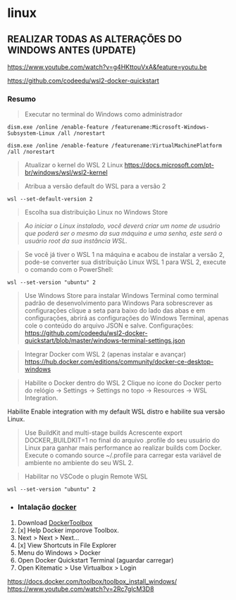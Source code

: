# linux

## REALIZAR TODAS AS ALTERAÇÕES DO WINDOWS ANTES (UPDATE)

https://www.youtube.com/watch?v=g4HKttouVxA&feature=youtu.be

https://github.com/codeedu/wsl2-docker-quickstart


### Resumo

> Executar no terminal do Windows como administrador
```properties
dism.exe /online /enable-feature /featurename:Microsoft-Windows-Subsystem-Linux /all /norestart
```
```properties
dism.exe /online /enable-feature /featurename:VirtualMachinePlatform /all /norestart
```

> Atualizar o kernel do WSL 2 Linux
https://docs.microsoft.com/pt-br/windows/wsl/wsl2-kernel

> Atribua a versão default do WSL para a versão 2
```properties
wsl --set-default-version 2
```

> Escolha sua distribuição Linux no Windows Store

> *Ao iniciar o Linux instalado, você deverá criar um nome de usuário que poderá ser o mesmo da sua máquina e uma senha, este será o usuário root da sua instância WSL.*

> Se você já tiver o WSL 1 na máquina e acabou de instalar a versão 2, pode-se converter sua distribuição Linux WSL 1 para WSL 2, execute o comando com o PowerShell:
```properties
wsl --set-version "ubuntu" 2
```

> Use Windows Store para instalar Windows Terminal como terminal padrão de desenvolvimento para Windows
> Para sobrescrever as configurações clique a seta para baixo do lado das abas e em configurações, abrirá as configurações do Windows Terminal, apenas cole o conteúdo do arquivo JSON e salve.
Configurações: https://github.com/codeedu/wsl2-docker-quickstart/blob/master/windows-terminal-settings.json

> Integrar Docker com WSL 2 (apenas instalar e avançar)
https://hub.docker.com/editions/community/docker-ce-desktop-windows

> Habilite o Docker dentro do WSL 2
Clique no ícone do Docker perto do relógio -> Settings -> Settings no topo -> Resources -> WSL Integration.

Habilite Enable integration with my default WSL distro e habilite sua versão Linux.

> Use BuildKit and multi-stage builds
Acrescente export DOCKER_BUILDKIT=1 no final do arquivo .profile do seu usuário do Linux para ganhar mais performance ao realizar builds com Docker. Execute o comando source ~/.profile para carregar esta variável de ambiente no ambiente do seu WSL 2.

> Habilitar no VSCode o plugin Remote WSL

```Instlar Windows Terminal
wsl --set-version "ubuntu" 2
```






- ### Intalação [docker](https://www.docker.com)

1. Download [DockerToolbox](https://docs.docker.com/toolbox/toolbox_install_windows/)
1. [x] Help Docker imporove Toolbox.
1. Next > Next > Next...
1. [x] View Shortcuts in File Explorer
1. Menu do Windows > Docker
1. Open Docker Quickstart Terminal (aguardar carregar)
1. Open Kitematic > Use Virtualbox > Login


https://docs.docker.com/toolbox/toolbox_install_windows/
https://www.youtube.com/watch?v=2Rc7glcM3D8
